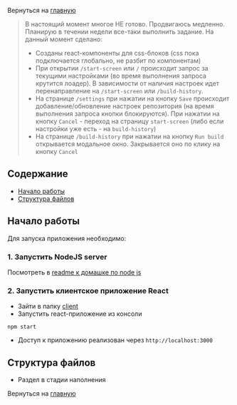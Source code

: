 Вернуться на [главную](README.md)

> В настоящий момент многое НЕ готово. Продвигаюсь медленно. Планирую в течении недели все-таки выполнить задание.
> На данный момент сделано:
> - Созданы react-компоненты для css-блоков (css пока подключается глобально, не разбит по компонентам)
> - При открытии `/start-screen` или `/` происходит запрос за текущими настройками (во время выполнения запроса крутится лоадер). В зависимости от наличия настроек идет перенаправление на `/start-screen` или `/build-history`.
> - На странице `/settings` при нажатии на кнопку `Save` происходит добавление/обновление настроек репозитория (на время выполнения запроса кнопки блокируются). При нажатии на кнопку `Cancel` - переход на страницу `start-screen` (либо если настройки уже есть - на `build-history`)
> - На странице `/build-history` при нажатии на кнопку `Run build` открывается модальное окно. Закрывается оно по клику на кнопку `Cancel`

## Содержание

- [Начало работы](#getting_started)
- [Структура файлов](#file_tree)


## Начало работы <a name = "getting_started"></a>

Для запуска приложения необходимо:

### 1. Запустить NodeJS server

Посмотреть в [readme к домашке по node js](README-NODEJS.md#getting_started)

### 2. Запустить клиентское приложение React
- Зайти в папку [client](client)
- Запустить react-приложение из консоли
```CLI
npm start
```
- Доступ к приложению реализован через `http://localhost:3000`

## Структура файлов <a name = "file_tree"></a>

- Раздел в стадии наполнения

Вернуться на [главную](README.md)
